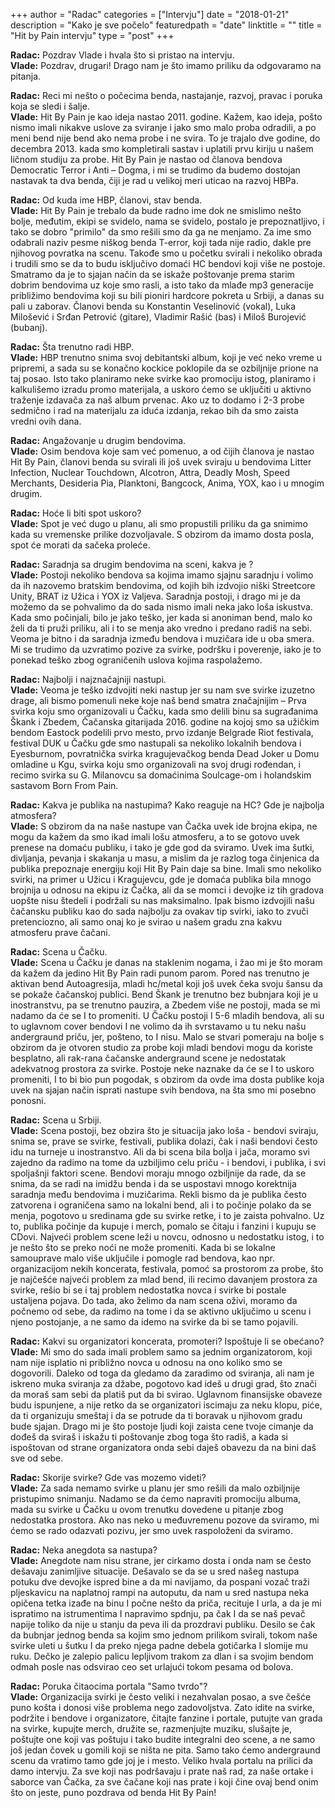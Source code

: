 +++
author = "Radac"
categories = ["Intervju"]
date = "2018-01-21"
description = "Kako je sve počelo"
featuredpath = "date"
linktitle = ""
title = "Hit by Pain intervju"
type = "post"
+++





**Radac:** Pozdrav Vlade i hvala što si pristao na intervju. \
**Vlade:** Pozdrav, drugari! Drago nam je što imamo priliku da odgovaramo na pitanja.

**Radac:** Reci mi nešto o počecima benda, nastajanje, razvoj, pravac i poruka koja se sledi i šalje. \
**Vlade:** Hit By Pain je kao ideja nastao 2011. godine. Kažem, kao ideja, pošto nismo imali nikakve uslove za sviranje i jako smo malo proba odradili, a po meni bend nije bend ako nema probe i ne svira. To je trajalo dve godine, do decembra 2013. kada smo kompletirali sastav i uplatili prvu kiriju u našem ličnom studiju za probe. Hit By Pain je nastao od članova bendova Democratic Terror i Anti – Dogma, i mi se trudimo da budemo dostojan nastavak ta dva benda, čiji je rad u velikoj meri uticao na razvoj HBPa.

**Radac:** Od kuda ime HBP, članovi, stav benda. \
**Vlade:** Hit By Pain je trebalo da bude radno ime dok ne smislimo nešto bolje, međutim, ekipi se svidelo, nama se svidelo, postalo je prepoznatljivo, i tako se dobro "primilo" da smo rešili smo da ga ne menjamo. Za ime smo odabrali naziv pesme niškog benda T-error, koji tada nije radio, dakle pre njihovog povratka na scenu. Takođe smo u početku svirali i nekoliko obrada i trudili smo se da to budu isključivo domaći HC bendovi koji više ne postoje. Smatramo da je to sjajan način da se iskaže poštovanje prema starim dobrim bendovima uz koje smo rasli, a isto tako da mlađe mp3 generacije približimo bendovima koji su bili pioniri hardcore pokreta u Srbiji, a danas su pali u zaborav. Članovi benda su Konstantin Veselinović (vokal), Luka Milošević i Srđan Petrović (gitare), Vladimir Rašić (bas) i Miloš Burojević (bubanj).

**Radac:** Šta trenutno radi HBP. \
**Vlade:** HBP trenutno snima svoj debitantski album, koji je već neko vreme u pripremi, a sada su se konačno kockice poklopile da se ozbiljnije prione na taj posao. Isto tako planiramo neke svirke kao promociju istog, planiramo i kalkulišemo izradu promo materijala, a uskoro ćemo se uključiti u aktivno traženje izdavača za naš album prvenac. Ako uz to dodamo i 2-3 probe sedmično i rad na materijalu za iduća izdanja, rekao bih da smo zaista vredni ovih dana.

**Radac:** Angažovanje u drugim bendovima. \
**Vlade:** Osim bendova koje sam već pomenuo, a od čijih članova je nastao Hit By Pain, članovi benda su svirali ili još uvek sviraju u bendovima Litter Infection, Nuclear Touchdown, Alcotron, Attra, Deadly Mosh, Speed Merchants, Desideria Pia, Planktoni, Bangcock, Anima, YOX, kao i u mnogim drugim.

**Radac:** Hoće li biti spot uskoro? \
**Vlade:** Spot je već dugo u planu, ali smo propustili priliku da ga snimimo kada su vremenske prilike dozvoljavale. S obzirom da imamo dosta posla, spot će morati da sačeka proleće.

**Radac:** Saradnja sa drugim bendovima na sceni, kakva je ? \
**Vlade:** Postoji nekoliko bendova sa kojima imamo sjajnu saradnju i volimo da ih nazovemo bratskim bendovima, od kojih bih izdvojio niški Streetcore Unity, BRAT iz Užica i YOX iz Valjeva. Saradnja postoji, i drago mi je da možemo da se pohvalimo da do sada nismo imali neka jako loša iskustva. Kada smo počinjali, bilo je jako teško, jer kada si anoniman bend, malo ko želi da ti pruži priliku, ali i to se menja ako vredno i predano radiš na sebi. Veoma je bitno i da saradnja između bendova i muzičara ide u oba smera. Mi se trudimo da uzvratimo pozive za svirke, podršku i poverenje, iako je to ponekad teško zbog ograničenih uslova kojima raspolažemo.

**Radac:** Najbolji i najznačajniji nastupi. \
**Vlade:** Veoma je teško izdvojiti neki nastup jer su nam sve svirke izuzetno drage, ali bismo pomenuli neke koje naš bend smatra značajnijim – Prva svirka koju smo organizovali u Čačku, kada smo delili binu sa sugrađanima Škank i Zbedem, Čačanska gitarijada 2016. godine na kojoj smo sa užičkim bendom Eastock podelili prvo mesto, prvo izdanje Belgrade Riot festivala, festival DUK u Čačku gde smo nastupali sa nekoliko lokalnih bendova i Eyesburnom, povratnička svirka kragujevačkog benda Dead Joker u Domu omladine u Kgu, svirka koju smo organizovali na svoj drugi rođendan, i recimo svirka su G. Milanovcu sa domaćinima Soulcage-om i holandskim sastavom Born From Pain.

**Radac:** Kakva je publika na nastupima? Kako reaguje na HC? Gde je najbolja atmosfera? \
**Vlade:** S obzirom da na naše nastupe van Čačka uvek ide brojna ekipa, ne mogu da kažem da smo ikad imali lošu atmosferu, a to se gotovo uvek prenese na domaću publiku, i tako je gde god da sviramo. Uvek ima šutki, divljanja, pevanja i skakanja u masu, a mislim da je razlog toga činjenica da publika prepoznaje energiju koji Hit By Pain daje sa bine. Imali smo nekoliko svirki, na primer u Užicu i Kragujevcu, gde je domaća publika bila mnogo brojnija u odnosu na ekipu iz Čačka, ali da se momci i devojke iz tih gradova uopšte nisu štedeli i podržali su nas maksimalno. Ipak bismo izdvojili našu čačansku publiku kao do sada najbolju za ovakav tip svirki, iako to zvuči pretenciozno, ali samo onaj ko je svirao u našem gradu zna kakvu atmosferu prave čačani.

**Radac:** Scena u Čačku. \
**Vlade:** Scena u Čačku je danas na staklenim nogama, i žao mi je što moram da kažem da jedino Hit By Pain radi punom parom. Pored nas trenutno je aktivan bend Autoagresija, mladi hc/metal koji još uvek čeka svoju šansu da se pokaže čačanskoj publici. Bend Škank je trenutno bez bubnjara koji je u inostranstvu, pa se trenutno pauzira, a Zbedem više ne postoji, mada se mi nadamo da će se I to promeniti. U Čačku postoji I 5-6 mladih bendova, ali su to uglavnom cover bendovi I ne volimo da ih svrstavamo u tu neku našu andergraund priču, jer, pošteno, to I nisu. Malo se stvari pomeraju na bolje s obzirom da je otvoren studio za probe koji mladi bendovi mogu da koriste besplatno, ali rak-rana čačanske andergraund scene je nedostatak adekvatnog prostora za svirke. Postoje neke naznake da će se I to uskoro promeniti, I to bi bio pun pogodak, s obzirom da ovde ima dosta publike koja uvek na sjajan način isprati nastupe svih bendova, na šta smo mi posebno ponosni.

**Radac:** Scena u Srbiji. \
**Vlade:** Scena postoji, bez obzira što je situacija jako loša - bendovi sviraju, snima se, prave se svirke, festivali, publika dolazi, čak i naši bendovi često idu na turneje u inostranstvo. Ali da bi scena bila bolja i jača, moramo svi zajedno da radimo na tome da uzbiljimo celu priču - i bendovi, i publika, i svi spoljašnji faktori scene. Bendovi moraju mnogo ozbiljnije da rade, da se snima, da se radi na imidžu benda i da se uspostavi mnogo korektnija saradnja među bendovima i muzičarima. Rekli bismo da je publika često zatvorena i ograničena samo na lokalni bend, ali i to počinje polako da se menja, pogotovo u sredinama gde su svirke retke, i to je zaista pohvalno. Uz to, publika počinje da kupuje i merch, pomalo se čitaju i fanzini i kupuju se CDovi. Najveći problem scene leži u novcu, odnosno u nedostatku istog, i to je nešto što se preko noći ne može promeniti. Kada bi se lokalne samouprave malo više uključile i pomogle rad bendova, kao npr. organizacijom nekih koncerata, festivala, pomoć sa prostorom za probe, što je najčešće najveći problem za mlad bend, ili recimo davanjem prostora za svirke, rešio bi se i taj problem nedostatka novca i svirke bi postale ustaljena pojava. Do tada, ako želimo da nam scena oživi, moramo da počnemo od sebe, da radimo na tome i da se aktivno uključimo u scenu i njeno postojanje, a ne samo da idemo na svirke da bi se tamo pojavili.

**Radac:** Kakvi su organizatori koncerata, promoteri? Ispoštuje li se obećano? \
**Vlade:** Mi smo do sada imali problem samo sa jednim organizatorom, koji nam nije isplatio ni približno novca u odnosu na ono koliko smo se dogovorili. Daleko od toga da gledamo da zaradimo od sviranja, ali nam je iskreno muka sviranja za džabe, pogotovo kad ideš u drugi grad, što znači da moraš sam sebi da platiš put da bi svirao. Uglavnom finansijske obaveze budu ispunjene, a nije retko da se organizatori iscimaju za neku klopu, piće, da ti organizuju smeštaj i da se potrude da ti boravak u njihovom gradu bude sjajan. Drago mi je što postoje ljudi koji zaista cene tvoje cimanje da dođeš da sviraš i iskažu ti poštovanje zbog toga što radiš, a kada si ispoštovan od strane organizatora onda sebi daješ obavezu da na bini daš sve od sebe.

**Radac:** Skorije svirke? Gde vas mozemo videti? \
**Vlade:** Za sada nemamo svirke u planu jer smo rešili da malo ozbiljnije pristupimo snimanju. Nadamo se da ćemo napraviti promociju albuma, mada su svirke u Čačku u ovom trenutku dovedene u pitanje zbog nedostatka prostora. Ako nas neko u međuvremenu pozove da sviramo, mi ćemo se rado odazvati pozivu, jer smo uvek raspoloženi da sviramo.

**Radac:** Neka anegdota sa nastupa? \
**Vlade:** Anegdote nam nisu strane, jer cirkamo dosta i onda nam se često dešavaju zanimljive situacije. Dešavalo se da se u sred našeg nastupa potuku dve devojke ispred bine a da mi navijamo, da pospani vozač traži pljeskavicu na naplatnoj rampi na autoputu, da nam u sred nastupa neka opičena tetka izađe na binu I počne nešto da priča, recituje I urla, a da je mi ispratimo na istrumentima I napravimo spdnju, pa čak I da se naš pevač napije toliko da nije u stanju da peva ili da prozdravi publiku. Desilo se čak da bubnjar jednog benda sa kojim smo jednom prilikom svirali, tokom naše svirke uleti u šutku I da preko njega padne debela gotičarka I slomije mu ruku. Dečko je zalepio palicu lepljivom trakom za dlan i sa svojim bendom odmah posle nas odsvirao ceo set urlajući tokom pesama od bolova.

**Radac:** Poruka čitaocima portala "Samo tvrdo"? \
**Vlade:** Organizacija svirki je često veliki i nezahvalan posao, a sve češće puno košta i donosi više problema nego zadovoljstva. Zato idite na svirke, podržite i bendove i organizatore, čitajte fanzine i portale, putujte van grada na svirke, kupujte merch, družite se, razmenjujte muziku, slušajte je, poštujte one koji vas poštuju i tako budite integralni deo scene, a ne samo još jedan čovek u gomili koji se ništa ne pita. Samo tako ćemo andergraund scenu da vratimo tamo gde joj je i mesto.
Veliko hvala portalu na prilici da damo intervju. Za sve koji nas podršavaju i prate naš rad, za naše ortake i saborce van Čačka, za sve čačane koji nas prate i koji čine ovaj bend onim što on jeste, puno pozdrava od benda Hit By Pain!
